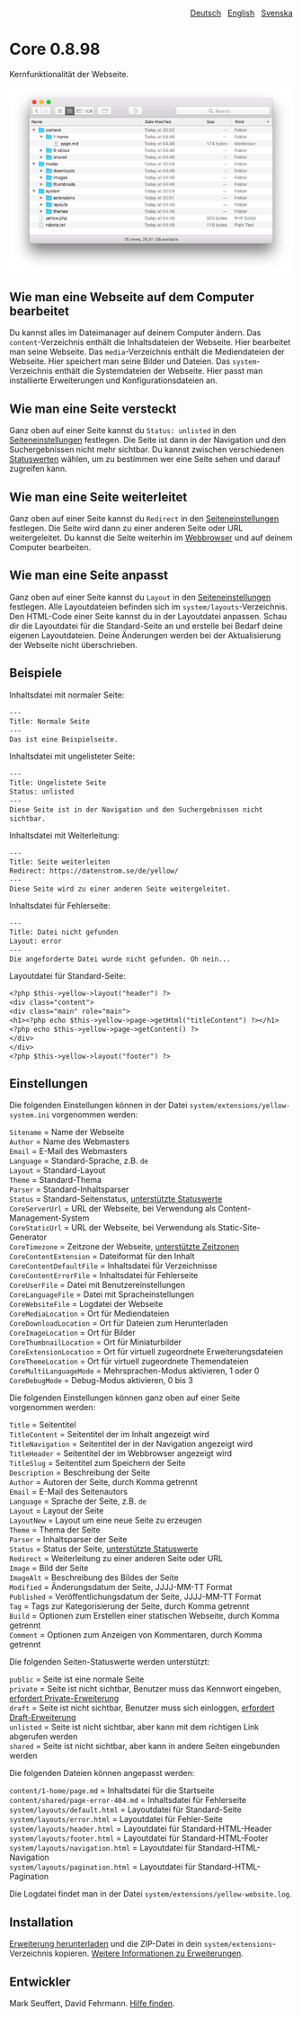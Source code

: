 <p align="right"><a href="README-de.md">Deutsch</a> &nbsp; <a href="README.md">English</a> &nbsp; <a href="README-sv.md">Svenska</a></p>

# Core 0.8.98

Kernfunktionalität der Webseite.

<p align="center"><img src="core-screenshot.png?raw=true" alt="Bildschirmfoto"></p>

## Wie man eine Webseite auf dem Computer bearbeitet

Du kannst alles im Dateimanager auf deinem Computer ändern. Das `content`-Verzeichnis enthält die Inhaltsdateien der Webseite. Hier bearbeitet man seine Webseite. Das `media`-Verzeichnis enthält die Mediendateien der Webseite. Hier speichert man seine Bilder und Dateien. Das `system`-Verzeichnis enthält die Systemdateien der Webseite. Hier passt man installierte Erweiterungen und Konfigurationsdateien an.

## Wie man eine Seite versteckt

Ganz oben auf einer Seite kannst du `Status: unlisted` in den [Seiteneinstellungen](#einstellungen-seite) festlegen. Die Seite ist dann in der Navigation und den Suchergebnissen nicht mehr sichtbar. Du kannst zwischen verschiedenen [Statuswerten](#einstellungen-status) wählen, um zu bestimmen wer eine Seite sehen und darauf zugreifen kann.

## Wie man eine Seite weiterleitet

Ganz oben auf einer Seite kannst du `Redirect` in den [Seiteneinstellungen](#einstellungen-seite) festlegen. Die Seite wird dann zu einer anderen Seite oder URL weitergeleitet. Du kannst die Seite weiterhin im [Webbrowser](https://github.com/annaesvensson/yellow-edit/tree/main/README-de.md) und auf deinem Computer bearbeiten.

## Wie man eine Seite anpasst

Ganz oben auf einer Seite kannst du `Layout` in den [Seiteneinstellungen](#einstellungen-seite) festlegen. Alle Layoutdateien befinden sich im `system/layouts`-Verzeichnis. Den HTML-Code einer Seite kannst du in der Layoutdatei anpassen. Schau dir die Layoutdatei für die Standard-Seite an und erstelle bei Bedarf deine eigenen Layoutdateien. Deine Änderungen werden bei der Aktualisierung der Webseite nicht überschrieben.

## Beispiele

Inhaltsdatei mit normaler Seite:

    ---
    Title: Normale Seite
    ---
    Das ist eine Beispielseite.

Inhaltsdatei mit ungelisteter Seite:

    ---
    Title: Ungelistete Seite
    Status: unlisted
    ---
    Diese Seite ist in der Navigation und den Suchergebnissen nicht sichtbar.

Inhaltsdatei mit Weiterleitung:

    ---
    Title: Seite weiterleiten
    Redirect: https://datenstrom.se/de/yellow/
    ---
    Diese Seite wird zu einer anderen Seite weitergeleitet.

Inhaltsdatei für Fehlerseite:

    ---
    Title: Datei nicht gefunden
    Layout: error
    ---
    Die angeforderte Datei wurde nicht gefunden. Oh nein...

Layoutdatei für Standard-Seite:

    <?php $this->yellow->layout("header") ?>
    <div class="content">
    <div class="main" role="main">
    <h1><?php echo $this->yellow->page->getHtml("titleContent") ?></h1>
    <?php echo $this->yellow->page->getContent() ?>
    </div>
    </div>
    <?php $this->yellow->layout("footer") ?>

## Einstellungen

<a id="einstellungen-system"></a>Die folgenden Einstellungen können in der Datei `system/extensions/yellow-system.ini` vorgenommen werden:

`Sitename` = Name der Webseite  
`Author` = Name des Webmasters  
`Email` = E-Mail des Webmasters  
`Language` = Standard-Sprache, z.B. `de`  
`Layout` = Standard-Layout  
`Theme` = Standard-Thema  
`Parser` = Standard-Inhaltsparser  
`Status` = Standard-Seitenstatus, [unterstützte Statuswerte](#einstellungen-status)  
`CoreServerUrl` = URL der Webseite, bei Verwendung als Content-Management-System  
`CoreStaticUrl` = URL der Webseite, bei Verwendung als Static-Site-Generator  
`CoreTimezone` = Zeitzone der Webseite, [unterstützte Zeitzonen](https://www.php.net/manual/de/timezones.php)  
`CoreContentExtension` = Dateiformat für den Inhalt  
`CoreContentDefaultFile` = Inhaltsdatei für Verzeichnisse  
`CoreContentErrorFile` =  Inhaltsdatei für Fehlerseite  
`CoreUserFile` = Datei mit Benutzereinstellungen  
`CoreLanguageFile` = Datei mit Spracheinstellungen  
`CoreWebsiteFile` = Logdatei der Webseite  
`CoreMediaLocation` = Ort für Mediendateien  
`CoreDownloadLocation` = Ort für Dateien zum Herunterladen  
`CoreImageLocation` = Ort für Bilder  
`CoreThumbnailLocation` = Ort für Miniaturbilder  
`CoreExtensionLocation` = Ort für virtuell zugeordnete Erweiterungsdateien  
`CoreThemeLocation` = Ort für virtuell zugeordnete Themendateien  
`CoreMultiLanguageMode` = Mehrsprachen-Modus aktivieren, 1 oder 0  
`CoreDebugMode` = Debug-Modus aktivieren, 0 bis 3  

<a id="einstellungen-seite"></a>Die folgenden Einstellungen können ganz oben auf einer Seite vorgenommen werden:

`Title` = Seitentitel  
`TitleContent` = Seitentitel der im Inhalt angezeigt wird  
`TitleNavigation` = Seitentitel der in der Navigation angezeigt wird  
`TitleHeader` = Seitentitel der im Webbrowser angezeigt wird  
`TitleSlug` = Seitentitel zum Speichern der Seite  
`Description` = Beschreibung der Seite  
`Author` = Autoren der Seite, durch Komma getrennt  
`Email` = E-Mail des Seitenautors  
`Language` = Sprache der Seite, z.B. `de`  
`Layout` = Layout der Seite  
`LayoutNew` = Layout um eine neue Seite zu erzeugen  
`Theme` = Thema der Seite  
`Parser` = Inhaltsparser der Seite  
`Status` = Status der Seite, [unterstützte Statuswerte](#einstellungen-status)  
`Redirect` = Weiterleitung zu einer anderen Seite oder URL  
`Image` = Bild der Seite  
`ImageAlt` = Beschreibung des Bildes der Seite  
`Modified` = Änderungsdatum der Seite, JJJJ-MM-TT Format  
`Published` = Veröffentlichungsdatum der Seite, JJJJ-MM-TT Format  
`Tag` = Tags zur Kategorisierung der Seite, durch Komma getrennt  
`Build` = Optionen zum Erstellen einer statischen Webseite, durch Komma getrennt  
`Comment` = Optionen zum Anzeigen von Kommentaren, durch Komma getrennt  

<a id="einstellungen-status"></a>Die folgenden Seiten-Statuswerte werden unterstützt:

`public` = Seite ist eine normale Seite  
`private` = Seite ist nicht sichtbar, Benutzer muss das Kennwort eingeben, [erfordert Private-Erweiterung](https://github.com/schulle4u/yellow-extensions-schulle4u/tree/main/private/README-de.md)  
`draft` = Seite ist nicht sichtbar, Benutzer muss sich einloggen, [erfordert Draft-Erweiterung](https://github.com/annaesvensson/yellow-draft/tree/main/README-de.md)  
`unlisted` = Seite ist nicht sichtbar, aber kann mit dem richtigen Link abgerufen werden  
`shared` = Seite ist nicht sichtbar, aber kann in andere Seiten eingebunden werden  

<a id="einstellungen-files"></a>Die folgenden Dateien können angepasst werden:

`content/1-home/page.md` = Inhaltsdatei für die Startseite  
`content/shared/page-error-404.md` = Inhaltsdatei für Fehlerseite  
`system/layouts/default.html` = Layoutdatei für Standard-Seite  
`system/layouts/error.html` = Layoutdatei für Fehler-Seite  
`system/layouts/header.html` = Layoutdatei für Standard-HTML-Header  
`system/layouts/footer.html` = Layoutdatei für Standard-HTML-Footer  
`system/layouts/navigation.html` = Layoutdatei für Standard-HTML-Navigation  
`system/layouts/pagination.html` = Layoutdatei für Standard-HTML-Pagination  

Die Logdatei findet man in der Datei `system/extensions/yellow-website.log`.

## Installation

[Erweiterung herunterladen](https://github.com/annaesvensson/yellow-core/archive/main.zip) und die ZIP-Datei in dein `system/extensions`-Verzeichnis kopieren. [Weitere Informationen zu Erweiterungen](https://github.com/annaesvensson/yellow-update/tree/main/README-de.md).

## Entwickler

Mark Seuffert, David Fehrmann. [Hilfe finden](https://datenstrom.se/de/yellow/help/).
